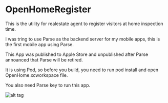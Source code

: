 # OpenHomeRegister
This is the utility for realestate agent to register visitors at home inspection time.

I was tring to use Parse as the backend server for my mobile apps, this is the first mobile app using Parse. 

This App was published to Apple Store and unpublished after Parse annoanced that Parse will be retired.

It is using Pod, so before you build, you need to run pod install and open OpenHome.xcworkspace file.

You also need Parse key to run this app.

![alt tag](https://cloud.githubusercontent.com/assets/20594610/17055698/d3a9a85a-5051-11e6-8ce1-a0ca85ab99b2.png)
